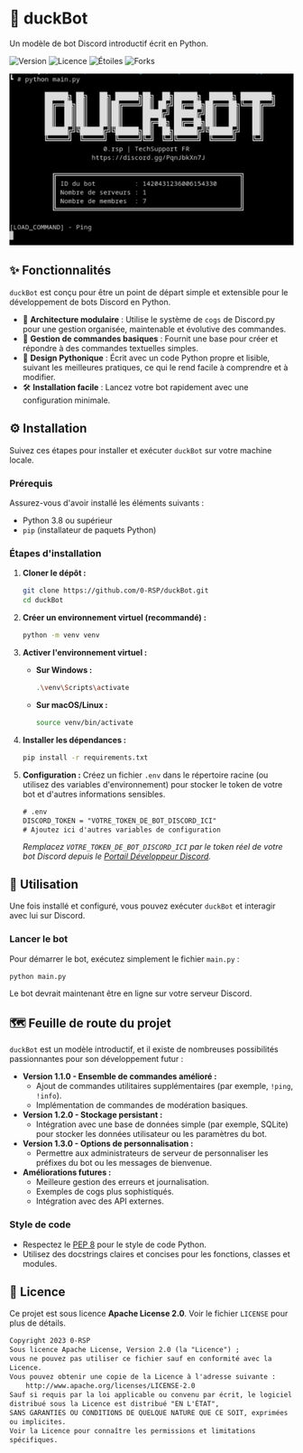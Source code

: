 # 🦆 duckBot
Un modèle de bot Discord introductif écrit en Python.

![Version](https://img.shields.io/badge/version-1.0.0-blue)
![Licence](https://img.shields.io/badge/licence-Apache%20License%202.0-green)
![Étoiles](https://img.shields.io/github/stars/0-RSP/duckBot?style=social)
![Forks](https://img.shields.io/github/forks/0-RSP/duckBot?style=social)

![Image de prévisualisation de duckBot](/images/console_exec_duckBot.webp)

## ✨ Fonctionnalités
`duckBot` est conçu pour être un point de départ simple et extensible pour le développement de bots Discord en Python.
* 🚀 **Architecture modulaire** : Utilise le système de `cogs` de Discord.py pour une gestion organisée, maintenable et évolutive des commandes.
* 💬 **Gestion de commandes basiques** : Fournit une base pour créer et répondre à des commandes textuelles simples.
* 🐍 **Design Pythonique** : Écrit avec un code Python propre et lisible, suivant les meilleures pratiques, ce qui le rend facile à comprendre et à modifier.
* 🛠️ **Installation facile** : Lancez votre bot rapidement avec une configuration minimale.

## ⚙️ Installation
Suivez ces étapes pour installer et exécuter `duckBot` sur votre machine locale.

### Prérequis
Assurez-vous d'avoir installé les éléments suivants :
* Python 3.8 ou supérieur
* `pip` (installateur de paquets Python)

### Étapes d'installation
1. **Cloner le dépôt :**
   ```bash
   git clone https://github.com/0-RSP/duckBot.git
   cd duckBot
   ```

2. **Créer un environnement virtuel (recommandé) :**
   ```bash
   python -m venv venv
   ```

3. **Activer l'environnement virtuel :**
   * **Sur Windows :**
     ```bash
     .\venv\Scripts\activate
     ```
   * **Sur macOS/Linux :**
     ```bash
     source venv/bin/activate
     ```

4. **Installer les dépendances :**
   ```bash
   pip install -r requirements.txt
   ```

5. **Configuration :**
   Créez un fichier `.env` dans le répertoire racine (ou utilisez des variables d'environnement) pour stocker le token de votre bot et d'autres informations sensibles.
   ```env
   # .env
   DISCORD_TOKEN = "VOTRE_TOKEN_DE_BOT_DISCORD_ICI"
   # Ajoutez ici d'autres variables de configuration
   ```
   *Remplacez `VOTRE_TOKEN_DE_BOT_DISCORD_ICI` par le token réel de votre bot Discord depuis le [Portail Développeur Discord](https://discord.com/developers/applications).*

## 🚀 Utilisation
Une fois installé et configuré, vous pouvez exécuter `duckBot` et interagir avec lui sur Discord.

### Lancer le bot
Pour démarrer le bot, exécutez simplement le fichier `main.py` :
```bash
python main.py
```
Le bot devrait maintenant être en ligne sur votre serveur Discord.

## 🗺️ Feuille de route du projet
`duckBot` est un modèle introductif, et il existe de nombreuses possibilités passionnantes pour son développement futur :
* **Version 1.1.0 - Ensemble de commandes amélioré :**
  * Ajout de commandes utilitaires supplémentaires (par exemple, `!ping`, `!info`).
  * Implémentation de commandes de modération basiques.
* **Version 1.2.0 - Stockage persistant :**
  * Intégration avec une base de données simple (par exemple, SQLite) pour stocker les données utilisateur ou les paramètres du bot.
* **Version 1.3.0 - Options de personnalisation :**
  * Permettre aux administrateurs de serveur de personnaliser les préfixes du bot ou les messages de bienvenue.
* **Améliorations futures :**
  * Meilleure gestion des erreurs et journalisation.
  * Exemples de cogs plus sophistiqués.
  * Intégration avec des API externes.

### Style de code
* Respectez le [PEP 8](https://www.python.org/dev/peps/pep-0008/) pour le style de code Python.
* Utilisez des docstrings claires et concises pour les fonctions, classes et modules.


## 📜 Licence
Ce projet est sous licence **Apache License 2.0**.
Voir le fichier `LICENSE` pour plus de détails.

```
Copyright 2023 0-RSP
Sous licence Apache License, Version 2.0 (la "Licence") ;
vous ne pouvez pas utiliser ce fichier sauf en conformité avec la Licence.
Vous pouvez obtenir une copie de la Licence à l'adresse suivante :
    http://www.apache.org/licenses/LICENSE-2.0
Sauf si requis par la loi applicable ou convenu par écrit, le logiciel
distribué sous la Licence est distribué "EN L'ÉTAT",
SANS GARANTIES OU CONDITIONS DE QUELQUE NATURE QUE CE SOIT, exprimées ou implicites.
Voir la Licence pour connaître les permissions et limitations spécifiques.
```
